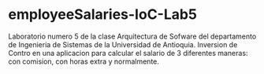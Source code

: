 # employeeSalaries-IoC-Lab5
Laboratorio numero 5 de la clase Arquitectura de Sofware del departamento de Ingenieria de Sistemas de la Universidad de Antioquia.
Inversion de Contro en una aplicacion para calcular el salario de 3 diferentes maneras: con comision, con horas extra y normalmente.
